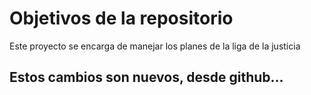 # Objetivos de la repositorio

Este proyecto se encarga de manejar los planes de la liga de la justicia


## Estos cambios son nuevos, desde github...
